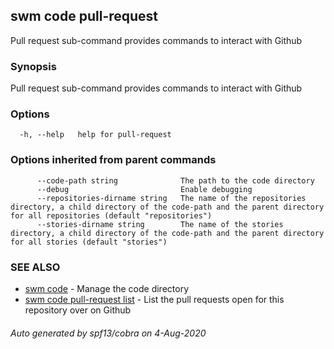 ## swm code pull-request

Pull request sub-command provides commands to interact with Github

### Synopsis

Pull request sub-command provides commands to interact with Github

### Options

```
  -h, --help   help for pull-request
```

### Options inherited from parent commands

```
      --code-path string              The path to the code directory
      --debug                         Enable debugging
      --repositories-dirname string   The name of the repositories directory, a child directory of the code-path and the parent directory for all repositories (default "repositories")
      --stories-dirname string        The name of the stories directory, a child directory of the code-path and the parent directory for all stories (default "stories")
```

### SEE ALSO

* [swm code](swm_code.md)	 - Manage the code directory
* [swm code pull-request list](swm_code_pull-request_list.md)	 - List the pull requests open for this repository over on Github

###### Auto generated by spf13/cobra on 4-Aug-2020
